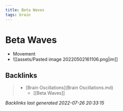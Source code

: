```yaml
---
title: Beta Waves
tags: brain
---
```


# Beta Waves
- Movement
- ![[assets/Pasted image 20220502161106.png|im]]


































































































## Backlinks

> - [Brain Oscillations](Brain Oscillations.md)
>   - [[Beta Waves]]

_Backlinks last generated 2022-07-26 20:33:15_
